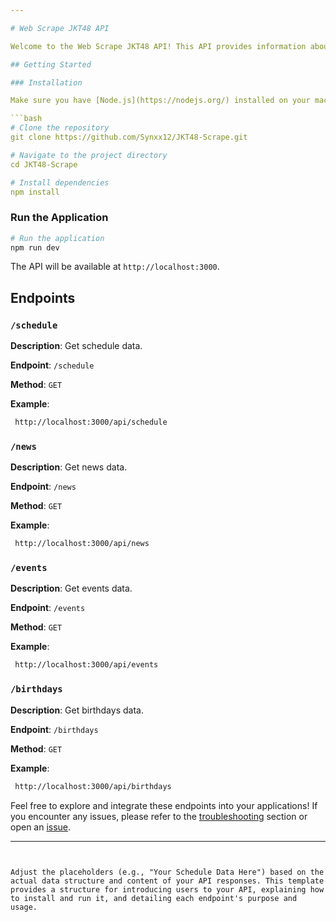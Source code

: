 ```yaml
---

# Web Scrape JKT48 API

Welcome to the Web Scrape JKT48 API! This API provides information about schedules, news, and events related to theaters.

## Getting Started

### Installation

Make sure you have [Node.js](https://nodejs.org/) installed on your machine.

```bash
# Clone the repository
git clone https://github.com/Synxx12/JKT48-Scrape.git

# Navigate to the project directory
cd JKT48-Scrape

# Install dependencies
npm install
```

### Run the Application

```bash
# Run the application
npm run dev
```

The API will be available at `http://localhost:3000`.

## Endpoints

### `/schedule`

**Description**: Get schedule data.

**Endpoint**: `/schedule`

**Method**: `GET`

**Example**:

```bash
 http://localhost:3000/api/schedule
```


### `/news`

**Description**: Get news data.

**Endpoint**: `/news`

**Method**: `GET`

**Example**:

```bash
 http://localhost:3000/api/news
```


### `/events`

**Description**: Get events data.

**Endpoint**: `/events`

**Method**: `GET`

**Example**:

```bash
 http://localhost:3000/api/events
```


### `/birthdays`

**Description**: Get birthdays data.

**Endpoint**: `/birthdays`

**Method**: `GET`

**Example**:

```bash
 http://localhost:3000/api/birthdays
```


Feel free to explore and integrate these endpoints into your applications! If you encounter any issues, please refer to the [troubleshooting](#troubleshooting) section or open an [issue](https://github.com/Synxx12/JKT48-Scrape/issues).

---
```


Adjust the placeholders (e.g., "Your Schedule Data Here") based on the actual data structure and content of your API responses. This template provides a structure for introducing users to your API, explaining how to install and run it, and detailing each endpoint's purpose and usage.
